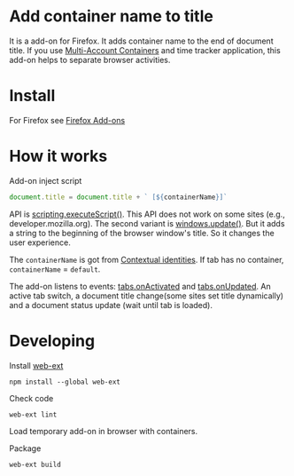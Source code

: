 # Add container name to title

It is a add-on for Firefox. It adds container name to the end of document title. If you use [Multi-Account Containers](https://support.mozilla.org/en-US/kb/containers?as=u&utm_source=inproduct) and time tracker application, this add-on helps to separate browser activities.

# Install

For Firefox see [Firefox Add-ons](https://addons.mozilla.org/en-US/firefox/addon/add_container_name_to_title/)

# How it works

Add-on inject script
```javascript
document.title = document.title + ` [${containerName}]`
```

API is [scripting.executeScript()](https://developer.mozilla.org/en-US/docs/Mozilla/Add-ons/WebExtensions/API/scripting/executeScript). This API does not work on some sites (e.g., developer.mozilla.org). The second variant is [windows.update()](https://developer.mozilla.org/en-US/docs/Mozilla/Add-ons/WebExtensions/API/windows/update). But it adds a string to the beginning of the browser window's title. So it changes the user experience.

The `containerName` is got from [Contextual identities](https://developer.mozilla.org/en-US/docs/Mozilla/Add-ons/WebExtensions/API/contextualIdentities). If tab has no container, `containerName` = `default`.

The add-on listens to events: [tabs.onActivated](https://developer.mozilla.org/en-US/docs/Mozilla/Add-ons/WebExtensions/API/tabs/onActivated) and [tabs.onUpdated](https://developer.mozilla.org/en-US/docs/Mozilla/Add-ons/WebExtensions/API/tabs/onUpdated). An active tab switch, a document title change(some sites set title dynamically) and a document status update (wait until tab is loaded).

# Developing

Install [web-ext](https://extensionworkshop.com/documentation/develop/getting-started-with-web-ext/)
```
npm install --global web-ext
```
Check code
```
web-ext lint
```
Load temporary add-on in browser with containers.

Package
```
web-ext build
```
